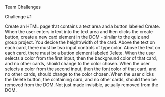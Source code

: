 Team Challenges


Challenge #1

Create an HTML page that contains a text area and a button labeled Create.
When the user enters in text into the text area and then clicks the create button, create a new card element in the DOM - similar to the quiz and group project. You decide the height/width of the card.
Above the text on each card, there must be two input controls of type color.
Above the text on each card, there must be a button element labeled Delete.
When the user selects a color from the first input, then the background color of that card, and no other cards, should change to the color chosen.
When the user selects a color from the second input, then the font color of that card, and no other cards, should change to the color chosen.
When the user clicks the Delete button, the containing card, and no other cards, should then be removed from the DOM. Not just made invisible, actually removed from the DOM.